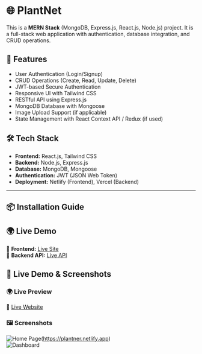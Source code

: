 # 🌐 PlantNet

This is a **MERN Stack** (MongoDB, Express.js, React.js, Node.js) project. It is a full-stack web application with authentication, database integration, and CRUD operations.

## 🚀 Features
- User Authentication (Login/Signup)
- CRUD Operations (Create, Read, Update, Delete)
- JWT-based Secure Authentication
- Responsive UI with Tailwind CSS
- RESTful API using Express.js
- MongoDB Database with Mongoose
- Image Upload Support (if applicable)
- State Management with React Context API / Redux (if used)

## 🛠️ Tech Stack
- **Frontend:** React.js, Tailwind CSS
- **Backend:** Node.js, Express.js
- **Database:** MongoDB, Mongoose
- **Authentication:** JWT (JSON Web Token)
- **Deployment:** Netlify (Frontend), Vercel (Backend)

---

## 📦 Installation Guide

## 🌍 Live Demo
🔗 **Frontend:** [Live Site](https://plantner.netlify.app)  
🔗 **Backend API:** [Live API](https://server-mu-vert.vercel.app)  


## 🎥 Live Demo & Screenshots

### 🌍 **Live Preview**  
🔗 [Live Website](https://your-frontend-site-link.com) 

### 🖼 **Screenshots**  
![Home Page](https://i.ibb.co.com/27xbMTRH/screencapture-localhost-5173-2025-03-25-16-03-58.png)(https://plantner.netlify.app)  
![Dashboard](https://i.ibb.co.com/ZRLNJDk4/screencapture-localhost-5173-dashboard-2025-03-25-16-04-42.png) 